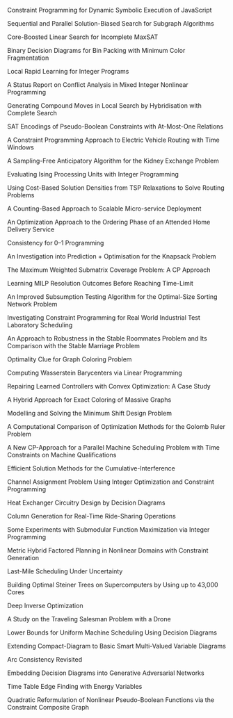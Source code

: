 Constraint Programming for Dynamic Symbolic Execution of JavaScript

Sequential and Parallel Solution-Biased Search for Subgraph Algorithms

Core-Boosted Linear Search for Incomplete MaxSAT

Binary Decision Diagrams for Bin Packing with Minimum Color Fragmentation

Local Rapid Learning for Integer Programs

A Status Report on Conflict Analysis in Mixed Integer Nonlinear Programming

Generating Compound Moves in Local Search by Hybridisation with Complete Search

SAT Encodings of Pseudo-Boolean Constraints with At-Most-One Relations

A Constraint Programming Approach to Electric Vehicle Routing with Time Windows

A Sampling-Free Anticipatory Algorithm for the Kidney Exchange Problem

Evaluating Ising Processing Units with Integer Programming

Using Cost-Based Solution Densities from TSP Relaxations to Solve Routing Problems

A Counting-Based Approach to Scalable Micro-service Deployment

An Optimization Approach to the Ordering Phase of an Attended Home Delivery Service


Consistency for 0–1 Programming

An Investigation into Prediction + Optimisation for the Knapsack Problem

The Maximum Weighted Submatrix Coverage Problem: A CP Approach

Learning MILP Resolution Outcomes Before Reaching Time-Limit

An Improved Subsumption Testing Algorithm for the Optimal-Size Sorting Network Problem

Investigating Constraint Programming for Real World Industrial Test Laboratory Scheduling

An Approach to Robustness in the Stable Roommates Problem and Its Comparison with the Stable Marriage Problem

Optimality Clue for Graph Coloring Problem


Computing Wasserstein Barycenters via Linear Programming

Repairing Learned Controllers with Convex Optimization: A Case Study

A Hybrid Approach for Exact Coloring of Massive Graphs

Modelling and Solving the Minimum Shift Design Problem

A Computational Comparison of Optimization Methods for the Golomb Ruler Problem

A New CP-Approach for a Parallel Machine Scheduling Problem with Time Constraints on Machine Qualifications

Efficient Solution Methods for the Cumulative-Interference

Channel Assignment Problem Using Integer Optimization and Constraint Programming

Heat Exchanger Circuitry Design by Decision Diagrams

Column Generation for Real-Time Ride-Sharing Operations

Some Experiments with Submodular Function Maximization via Integer Programming

Metric Hybrid Factored Planning in Nonlinear Domains with Constraint Generation

Last-Mile Scheduling Under Uncertainty

Building Optimal Steiner Trees on Supercomputers by Using up to 43,000 Cores

Deep Inverse Optimization

A Study on the Traveling Salesman Problem with a Drone

Lower Bounds for Uniform Machine Scheduling Using Decision Diagrams

Extending Compact-Diagram to Basic Smart Multi-Valued Variable Diagrams

Arc Consistency Revisited

Embedding Decision Diagrams into Generative Adversarial Networks

Time Table Edge Finding with Energy Variables

Quadratic Reformulation of Nonlinear Pseudo-Boolean Functions via the Constraint Composite Graph
